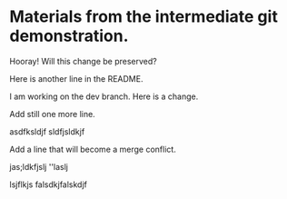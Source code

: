 # Materials from the intermediate git demonstration.

Hooray! Will this change be preserved?

Here is another line in the README.

I am working on the dev branch. Here is a change.

Add still one more line.

asdfksldjf
sldfjsldkjf

Add a line that will become a merge conflict.

jas;ldkfjslj
''laslj

lsjflkjs
falsdkjfalskdjf
